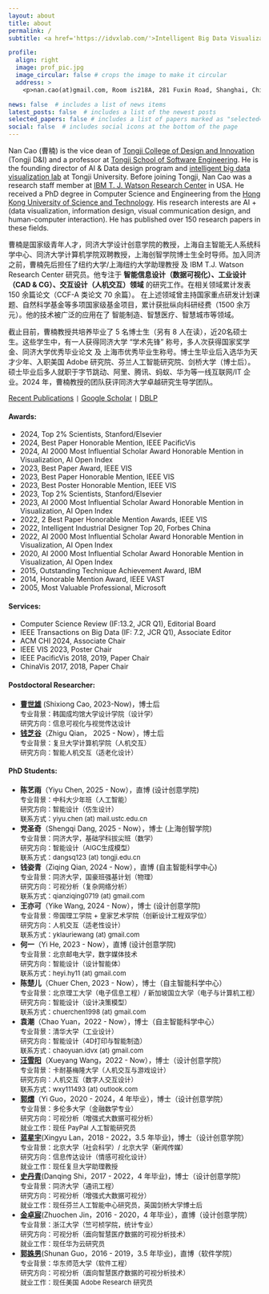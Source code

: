```yaml
---
layout: about
title: about
permalink: /
subtitle: <a href='https://idvxlab.com/'>Intelligent Big Data Visualization Lab</a>, <a href='https://en.tongji.edu.cn/'>Tongji University</a>

profile:
  align: right
  image: prof_pic.jpg
  image_circular: false # crops the image to make it circular
  address: >
    <p>nan.cao(at)gmail.com, Room is218A, 281 Fuxin Road, Shanghai, China</p>

news: false  # includes a list of news items
latest_posts: false  # includes a list of the newest posts
selected_papers: false # includes a list of papers marked as "selected={true}"
social: false  # includes social icons at the bottom of the page
---
```

Nan Cao (曹楠) is the vice dean of [Tongji College of Design and Innovation](https://tjdi.tongji.edu.cn/) (Tongji D&I) and a professor at [Tongji School of Software Engineering](https://sse.tongji.edu.cn/index.htm). He is the founding director of AI & Data design program and [intelligent big data visualization lab](https://idvxlab.com/) at Tongji University. Before joining Tongji, Nan Cao was a research staff member at [IBM T. J. Watson Research Center](https://research.ibm.com/labs/watson/) in USA. He received a PhD degree in Computer Science and Engineering from the [Hong Kong University of Science and Technology](https://hkust.edu.hk/). His research interests are AI + (data visualization, information design, visual communication design, and human-computer interaction). He has published over 150 research papers in these fields.

曹楠是国家级青年人才，同济大学设计创意学院的教授，上海自主智能无人系统科学中心、同济大学计算机学院双聘教授，上海创智学院博士生全时导师。加入同济之前，曹楠先后担任了纽约大学/上海纽约大学助理教授 及 IBM T.J. Watson Research Center 研究员。他专注于 **智能信息设计（数据可视化）、工业设计（CAD & CG）、交互设计（人机交互）领域** 的研究工作。在相关领域累计发表 150 余篇论文（CCF-A 类论文 70 余篇）。 在上述领域曾主持国家重点研发计划课题、自然科学基金等多项国家级基金项目，累计获批纵向科研经费（1500 余万元）。他的技术被广泛的应用在了 智能制造、智慧医疗、智慧城市等领域。

截止目前，曹楠教授共培养毕业了 5 名博士生（另有 8 人在读），近20名硕士生。这些学生中，有一人获得同济大学 “学术先锋” 称号，多人次获得国家奖学金、同济大学优秀毕业论文 及 上海市优秀毕业生称号。博士生毕业后入选华为天才少年、入职美国 Adobe 研究院、芬兰人工智能研究院、剑桥大学（博士后）。硕士毕业后多人就职于字节跳动、阿里、腾讯、蚂蚁、华为等一线互联网/IT 企业。2024 年，曹楠教授的团队获评同济大学卓越研究生导学团队。

[Recent Publications](https://idvxlab.com/publication.html) <code>|</code> [Google Scholar](https://scholar.google.com/citations?user=5I0mFcsAAAAJ) <code>|</code> [DBLP](https://dblp.org/pid/66/5146-1.html)

#### Awards:
- 2024, Top 2% Scientists, Stanford/Elsevier
- 2024, Best Paper Honorable Mention, IEEE PacificVis
- 2024, AI 2000 Most Influential Scholar Award Honorable Mention in Visualization, AI Open Index
- 2023, Best Paper Award, IEEE VIS
- 2023, Best Paper Honorable Mention, IEEE VIS
- 2023, Best Poster Honorable Mention, IEEE VIS
- 2023, Top 2% Scientists, Stanford/Elsevier
- 2023, AI 2000 Most Influential Scholar Award Honorable Mention in Visualization, AI Open Index
- 2022, 2 Best Paper Honorable Mention Awards, IEEE VIS
- 2022, Intelligent Industrial Designer Top 20, Forbes China
- 2022, AI 2000 Most Influential Scholar Award Honorable Mention in Visualization, AI Open Index
- 2020, AI 2000 Most Influential Scholar Award Honorable Mention in Visualization, AI Open Index
- 2015, Outstanding Technique Achievement Award, IBM
- 2014, Honorable Mention Award, IEEE VAST
- 2005, Most Valuable Professional, Microsoft  

#### Services:
- Computer Science Review (IF:13.2, JCR Q1), Editorial Board
- IEEE Transactions on Big Data (IF: 7.2, JCR Q1), Associate Editor
- ACM CHI 2024, Associate Chair
- IEEE VIS 2023, Poster Chair
- IEEE PacificVis 2018, 2019, Paper Chair
- ChinaVis 2017, 2018, Paper Chair

#### Postdoctoral Researcher: 
- [**曹世雄**](https://tjdi.tongji.edu.cn/TeacherDetail.do?id=5387&lang=_cn) (Shixiong Cao, 2023-Now)，博士后 <br>
   <font size=2>专业背景：韩国成均馆大学设计学院（设计学）<br>
  研究方向：信息可视化与视觉传达设计 </font>
- [**钱芝谷**](https://zhiguqian.github.io/)（Zhigu Qian， 2025 - Now），博士后 <br>
  <font size=2>专业背景：复旦大学计算机学院（人机交互）<br>
  研究方向：智能人机交互（适老化设计）</font>

#### PhD Students: 
- **陈艺雨**（Yiyu Chen, 2025 - Now），直博 (设计创意学院) <br>
  <font size=2>专业背景：中科大少年班（人工智能）<br>
  研究方向：智能设计（仿生设计）<br>
  联系方式：yiyu.chen (at) mail.ustc.edu.cn</font>
- **党圣奇**（Shengqi Dang, 2025 - Now），博士 (上海创智学院) <br>
  <font size=2>专业背景：同济大学，基础学科拔尖班（数学） <br>
  研究方向：智能设计（AIGC生成模型） <br>
  联系方式：dangsq123 (at) tongji.edu.cn</font>
- **钱姿青**（Ziqing Qian, 2024 - Now），直博 (自主智能科学中心) <br>
  <font size=2>专业背景：同济大学，国豪班强基计划（物理） <br>
  研究方向：可视分析（复杂网络分析） <br>
  联系方式：qianziqing0719 (at) gmail.com </font>
- **王亦可**（Yike Wang, 2024 - Now），博士 (设计创意学院) <br>
  <font size=2>专业背景：帝国理工学院 + 皇家艺术学院（创新设计工程双学位） <br>
  研究方向：人机交互（适老性设计）<br>
  联系方式：yklauriewang (at) gmail.com</font>
- **何一**（Yi He, 2023 - Now），直博 (设计创意学院) <br>
  <font size=2>专业背景：北京邮电大学，数字媒体技术 <br>
  研究方向：智能设计（设计智能体）<br>
  联系方式：heyi.hy11 (at) gmail.com</font>
- **陈楚儿**（Chuer Chen, 2023 - Now），博士（自主智能科学中心） <br>
  <font size=2>专业背景：北京理工大学（电子信息工程）/ 新加坡国立大学（电子与计算机工程）<br>
  研究方向：智能设计（设计决策模型）<br>
  联系方式：chuerchen1998 (at) gmail.com</font>
- **袁潮**（Chao Yuan，2022 - Now），博士（自主智能科学中心）<br>
  <font size=2>专业背景：清华大学（工业设计）<br>
  研究方向：智能设计（4D打印与智能制造）<br>
  联系方式：chaoyuan.idvx (at) gmail.com </font>
- [**汪雪阳**](https://lenawang07.wixsite.com/website)（Xueyang Wang，2022 - Now），博士（设计创意学院）<br>
  <font size=2>专业背景：卡耐基梅隆大学（人机交互与游戏设计）<br>
  研究方向：人机交互（数字人交互设计）<br>
  联系方式：wxy111493 (at) outlook.com</font>
- [**郭熠**](https://scholar.google.ca/citations?user=9fDFvb8AAAAJ&hl=en)（Yi Guo，2020 - 2024，4 年毕业），博士（设计创意学院）<br>
  <font size=2>专业背景：多伦多大学（金融数学专业）<br>
  研究方向：可视分析（增强式大数据可视分析）<br>
  就业工作：现任 PayPal 人工智能研究员
  </font>
- [**蓝星宇**](https://olivialan.github.io/)(Xingyu Lan，2018 - 2022，3.5 年毕业)，博士（设计创意学院）<br>
  <font size=2>专业背景：北京大学（社会科学）/ 北京大学（新闻传媒）<br>
  研究方向：信息传达设计（情感可视化设计）<br>
  就业工作：现任复旦大学助理教授</font>
- [**史丹青**](https://sdq.github.io/)(Danqing Shi，2017 - 2022，4 年毕业)，博士（设计创意学院）<br>
  <font size=2>专业背景：同济大学（通讯工程）<br>
  研究方向：可视分析（增强式大数据可视分）<br>
  就业工作：现任芬兰人工智能中心研究员，英国剑桥大学博士后</font>
- [**金卓宸**](https://scholar.google.ca/citations?user=Iq-HlisAAAAJ&hl=zh-CN)(Zhuochen Jin，2016 - 2020，4 年毕业），直博（设计创意学院）<br>
  <font size=2>专业背景：浙江大学（竺可桢学院，统计专业）<br>
  研究方向：可视分析（面向智慧医疗数据的可视分析技术） <br>
  就业工作：现任华为云研究员</font>
- [**郭姝男**](https://research.adobe.com/person/shunan-guo/)(Shunan Guo，2016 - 2019，3.5 年毕业)，直博（软件学院）<br>
  <font size=2>专业背景：华东师范大学（软件工程）<br>
  研究方向：可视分析（面向智慧医疗数据的可视分析技术）<br>
  就业工作：现任美国 Adobe Research 研究员</font>
